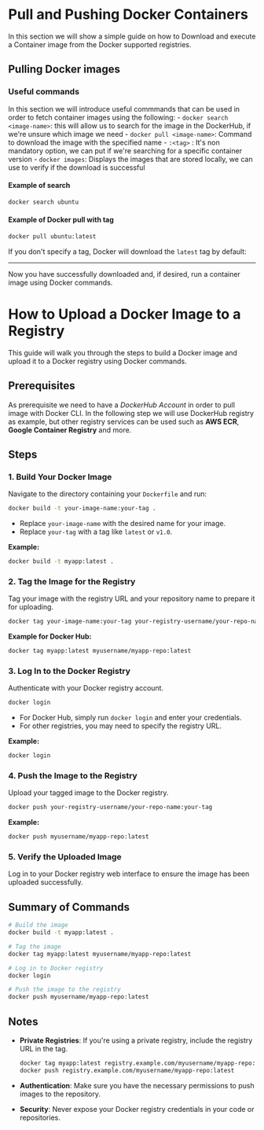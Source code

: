 # Pull and Pushing Docker Containers
In this section we will show a simple guide on how to Download and execute a Container image from the Docker supported registries.

## Pulling Docker images
### Useful commands 
In this section we will introduce useful commmands that can be used in order to fetch container images using the following:
    - `docker search <image-name>`: this will allow us to search for the image in the DockerHub, if we're unsure which image we need
    - `docker pull <image-name>`: Command to download the image with the specified name
        - `:<tag>` : It's non mandatory option, we can put if we're searching for a specific container version 
    - `docker images`: Displays the images that are stored locally, we can use to verify if the download is successful



#### Example of search
```bash
docker search ubuntu
```

#### Example of Docker pull with tag
```bash
docker pull ubuntu:latest
```
If you don't specify a tag, Docker will download the `latest` tag by default:

_ _ _



Now you have successfully downloaded and, if desired, run a container image using Docker commands.

# How to Upload a Docker Image to a Registry

This guide will walk you through the steps to build a Docker image and upload it to a Docker registry using Docker commands.

## Prerequisites
As prerequisite we need to have a *DockerHub Account* in order to pull image with Docker CLI. In the following step we will use DockerHub registry as example, but other registry services can be used such as  **AWS ECR**, **Google Container Registry** and more.

## Steps

### 1. Build Your Docker Image

Navigate to the directory containing your `Dockerfile` and run:

```bash
docker build -t your-image-name:your-tag .
```

- Replace `your-image-name` with the desired name for your image.
- Replace `your-tag` with a tag like `latest` or `v1.0`.

**Example:**

```bash
docker build -t myapp:latest .
```

### 2. Tag the Image for the Registry

Tag your image with the registry URL and your repository name to prepare it for uploading.

```bash
docker tag your-image-name:your-tag your-registry-username/your-repo-name:your-tag
```

**Example for Docker Hub:**

```bash
docker tag myapp:latest myusername/myapp-repo:latest
```

### 3. Log In to the Docker Registry

Authenticate with your Docker registry account.

```bash
docker login
```

- For Docker Hub, simply run `docker login` and enter your credentials.
- For other registries, you may need to specify the registry URL.

**Example:**

```bash
docker login
```

### 4. Push the Image to the Registry

Upload your tagged image to the Docker registry.

```bash
docker push your-registry-username/your-repo-name:your-tag
```

**Example:**

```bash
docker push myusername/myapp-repo:latest
```

### 5. Verify the Uploaded Image

Log in to your Docker registry web interface to ensure the image has been uploaded successfully.

## Summary of Commands

```bash
# Build the image
docker build -t myapp:latest .

# Tag the image
docker tag myapp:latest myusername/myapp-repo:latest

# Log in to Docker registry
docker login

# Push the image to the registry
docker push myusername/myapp-repo:latest
```

## Notes

- **Private Registries**: If you're using a private registry, include the registry URL in the tag.

  ```bash
  docker tag myapp:latest registry.example.com/myusername/myapp-repo:latest
  docker push registry.example.com/myusername/myapp-repo:latest
  ```

- **Authentication**: Make sure you have the necessary permissions to push images to the repository.
- **Security**: Never expose your Docker registry credentials in your code or repositories.

